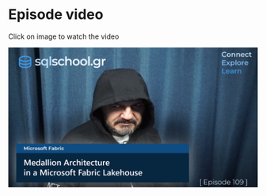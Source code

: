 # Episode video

Click on image to watch the video

[![Watch the video](./ytimage.png)](https://youtu.be/Y6ZeEylMYwA)
